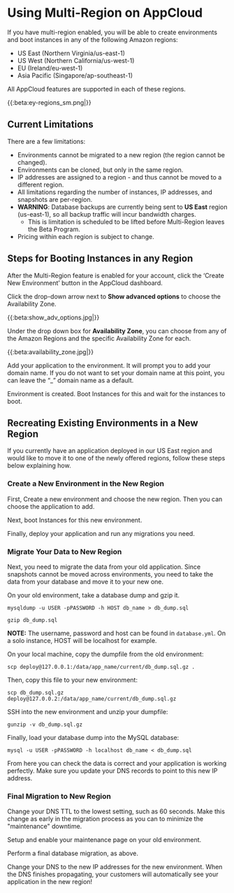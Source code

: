 # Using Multi-Region on AppCloud


If you have multi-region enabled, you will be able to create environments and boot instances in any of the following Amazon regions:

  * US East (Northern Virginia/us-east-1)
  * US West (Northern California/us-west-1)
  * EU (Ireland/eu-west-1)
  * Asia Pacific (Singapore/ap-southeast-1)

All AppCloud features are supported in each of these regions.

{{:beta:ey-regions_sm.png|}}


## Current Limitations

There are a few limitations:

  * Environments cannot be migrated to a new region (the region cannot be changed).
  * Environments can be cloned, but only in the same region.
  * IP addresses are assigned to a region - and thus cannot be moved to a different region.
  * All limitations regarding the number of instances, IP addresses, and snapshots are per-region.
  * **WARNING**: Database backups are currently being sent to **US East** region (us-east-1), so all backup traffic will incur bandwidth charges. 
    * This is limitation is scheduled to be lifted before Multi-Region leaves the Beta Program.
  * Pricing within each region is subject to change.

## Steps for Booting Instances in any Region


After the Multi-Region feature is enabled for your account, click the ‘Create New Environment’ button in the AppCloud dashboard.

Click the drop-down arrow next to **Show advanced options** to choose the Availability Zone.

{{:beta:show_adv_options.jpg|}}

Under the drop down box for **Availability Zone**, you can choose from any of the Amazon Regions and the specific Availability Zone for each.

{{:beta:availability_zone.jpg|}} 

Add your application to the environment. It will prompt you to add your domain name. If you do not want to set your domain name at this point, you can leave the “_” domain name as a default.

Environment is created. Boot Instances for this and wait for the instances to boot.


## Recreating Existing Environments in a New Region

If you currently have an application deployed in our US East region and would like to move it to one of the newly offered regions, follow these steps below explaining how.

### Create a New Environment in the New Region

First, Create a new environment and choose the new region. Then you can choose the application to add.

Next, boot Instances for this new environment.

Finally, deploy your application and run any migrations you need.

### Migrate Your Data to New Region

Next, you need to migrate the data from your old application. Since snapshots cannot be moved across environments, you need to take the data from your database and move it to your new one. 

On your old environment, take a database dump and gzip it.

    mysqldump -u USER -pPASSWORD -h HOST db_name > db_dump.sql

    gzip db_dump.sql

**NOTE:** The username, password and host can be found in `database.yml`. On a solo instance, HOST will be localhost for example.

On your local machine, copy the dumpfile from the old environment:

    scp deploy@127.0.0.1:/data/app_name/current/db_dump.sql.gz .

Then, copy this file to your new environment:

    scp db_dump.sql.gz deploy@127.0.0.2:/data/app_name/current/db_dump.sql.gz

SSH into the new environment and unzip your dumpfile:

    gunzip -v db_dump.sql.gz

Finally, load your database dump into the MySQL database:

    mysql -u USER -pPASSWORD -h localhost db_name < db_dump.sql

From here you can check the data is correct and your application is working perfectly. Make sure you update your DNS records to point to this new IP address.


### Final Migration to New Region

Change your DNS TTL to the lowest setting, such as 60 seconds. Make this change as early in the migration process as you can to minimize the "maintenance" downtime.

Setup and enable your maintenance page on your old environment.

Perform a final database migration, as above.

Change your DNS to the new IP addresses for the new environment. When the DNS finishes propagating, your customers will automatically see your application in the new region!